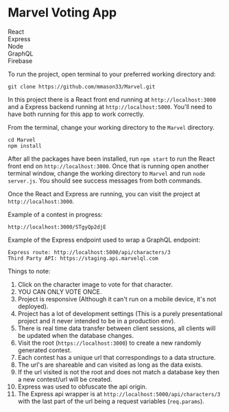 # Marvel Voting App

React<br>
Express<br>
Node<br>
GraphQL<br>
Firebase<br>

To run the project, open terminal to your preferred working directory and:

```
git clone https://github.com/mmason33/Marvel.git
```

In this project there is a React front end running at `http://localhost:3000` and a Express backend running at `http://localhost:5000`. You'll need to have both running for this app to work correctly.

From the terminal, change your working directory to the `Marvel` directory.
```
cd Marvel
npm install
```


After all the packages have been installed, run `npm start` to run the React front end on `http://localhost:3000`. Once that is running open another terminal window, change the working directory to `Marvel` and run `node server.js`. You should see success messages from both commands.

Once the React and Express are running, you can visit the project at `http://localhost:3000`.

Example of a contest in progress:
```
http://localhost:3000/STgyQp2djE
```

Example of the Express endpoint used to wrap a GraphQL endpoint:
```
Express route: http://localhost:5000/api/characters/3
Third Party API: https://staging.api.marvelql.com

```

Things to note:

1. Click on the character image to vote for that character.
2. YOU CAN ONLY VOTE ONCE.
3. Project is responsive (Although it can't run on a mobile device, it's not deployed).
4. Project has a lot of development settings (This is a purely presentational project and it never intended to be in a production env).
5. There is real time data transfer between client sessions, all clients will be updated when the database changes.
6. Visit the root (`https://localhost:3000`) to create a new randomly generated contest.
7. Each contest has a unique url that correspondings to a data structure.
8. The url's are shareable and can visited as long as the data exists.
9. If the url visited is not the root and does not match a database key then a new contest/url will be created.
10. Express was used to obfuscate the api origin.
11. The Express api wrapper is at `http://localhost:5000/api/characters/3` with the last part of the url being a request variables (`req.params`).
